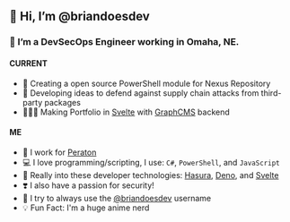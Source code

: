 ## 👋 Hi, I’m @briandoesdev
### 👀 I’m a DevSecOps Engineer working in Omaha, NE.

#### CURRENT
- 🌱 Creating a open source PowerShell module for Nexus Repository
- 🔐 Developing ideas to defend against supply chain attacks from third-party packages
- 🧑🏻‍💻 Making Portfolio in [Svelte](https://svelte.dev) with [GraphCMS](https://graphcms.com/) backend

#### ME
- 🏢 I work for [Peraton](https://peraton.com)
- 💻 I love programming/scripting, I use: `C#`, `PowerShell`, and `JavaScript`
- 🏫 Really into these developer technologies: [Hasura](https://hasura.com), [Deno](https://deno.land), and [Svelte](https://svelte.dev)
- ❣️ I also have a passion for security!
- 🤘 I try to always use the [@briandoesdev](https://twitter.com/briandoesdev) username
- 💡 Fun Fact: I'm a huge anime nerd

<!---
Inspired by: https://raw.githubusercontent.com/caneco/caneco/master/README.md
--->
